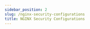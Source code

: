 ```yaml
---
sidebar_position: 2
slug: /nginx-security-configurations
title: NGINX Security Configurations
---
```

